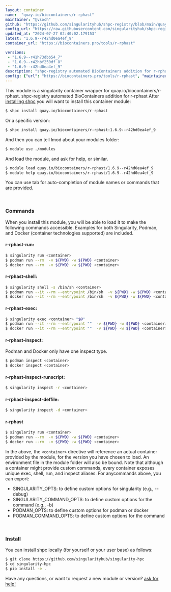 ```yaml
---
layout: container
name:  "quay.io/biocontainers/r-rphast"
maintainer: "@vsoch"
github: "https://github.com/singularityhub/shpc-registry/blob/main/quay.io/biocontainers/r-rphast/container.yaml"
config_url: "https://raw.githubusercontent.com/singularityhub/shpc-registry/main/quay.io/biocontainers/r-rphast/container.yaml"
updated_at: "2024-07-27 02:40:02.179153"
latest: "1.6.9--r42hd0ea4ef_9"
container_url: "https://biocontainers.pro/tools/r-rphast"

versions:
 - "1.6.9--r41h73dbb54_7"
 - "1.6.9--r42hbf250df_8"
 - "1.6.9--r42hd0ea4ef_9"
description: "shpc-registry automated BioContainers addition for r-rphast"
config: {"url": "https://biocontainers.pro/tools/r-rphast", "maintainer": "@vsoch", "description": "shpc-registry automated BioContainers addition for r-rphast", "latest": {"1.6.9--r42hd0ea4ef_9": "sha256:0e541eae8d8982e69284bb67ca95735e97c328b3fa21e8460be0701c51d27678"}, "tags": {"1.6.9--r41h73dbb54_7": "sha256:a987114ef42127b565a94bb535ec4d6765d92013d474d60a2cbc7302ddd2bc81", "1.6.9--r42hbf250df_8": "sha256:83350e6b6af3f1c6eb961105140925d8d016aa135a2952c45febf09b0fa88c89", "1.6.9--r42hd0ea4ef_9": "sha256:0e541eae8d8982e69284bb67ca95735e97c328b3fa21e8460be0701c51d27678"}, "docker": "quay.io/biocontainers/r-rphast"}
---
```


This module is a singularity container wrapper for quay.io/biocontainers/r-rphast.
shpc-registry automated BioContainers addition for r-rphast
After [installing shpc](#install) you will want to install this container module:


```bash
$ shpc install quay.io/biocontainers/r-rphast
```

Or a specific version:

```bash
$ shpc install quay.io/biocontainers/r-rphast:1.6.9--r42hd0ea4ef_9
```

And then you can tell lmod about your modules folder:

```bash
$ module use ./modules
```

And load the module, and ask for help, or similar.

```bash
$ module load quay.io/biocontainers/r-rphast/1.6.9--r42hd0ea4ef_9
$ module help quay.io/biocontainers/r-rphast/1.6.9--r42hd0ea4ef_9
```

You can use tab for auto-completion of module names or commands that are provided.

<br>

### Commands

When you install this module, you will be able to load it to make the following commands accessible.
Examples for both Singularity, Podman, and Docker (container technologies supported) are included.

#### r-rphast-run:

```bash
$ singularity run <container>
$ podman run --rm  -v ${PWD} -w ${PWD} <container>
$ docker run --rm  -v ${PWD} -w ${PWD} <container>
```

#### r-rphast-shell:

```bash
$ singularity shell -s /bin/sh <container>
$ podman run --it --rm --entrypoint /bin/sh  -v ${PWD} -w ${PWD} <container>
$ docker run --it --rm --entrypoint /bin/sh  -v ${PWD} -w ${PWD} <container>
```

#### r-rphast-exec:

```bash
$ singularity exec <container> "$@"
$ podman run --it --rm --entrypoint ""  -v ${PWD} -w ${PWD} <container> "$@"
$ docker run --it --rm --entrypoint ""  -v ${PWD} -w ${PWD} <container> "$@"
```

#### r-rphast-inspect:

Podman and Docker only have one inspect type.

```bash
$ podman inspect <container>
$ docker inspect <container>
```

#### r-rphast-inspect-runscript:

```bash
$ singularity inspect -r <container>
```

#### r-rphast-inspect-deffile:

```bash
$ singularity inspect -d <container>
```



#### r-rphast

```bash
$ singularity run <container>
$ podman run --rm  -v ${PWD} -w ${PWD} <container>
$ docker run --rm  -v ${PWD} -w ${PWD} <container>
```


In the above, the `<container>` directive will reference an actual container provided
by the module, for the version you have chosen to load. An environment file in the
module folder will also be bound. Note that although a container
might provide custom commands, every container exposes unique exec, shell, run, and
inspect aliases. For anycommands above, you can export:

 - SINGULARITY_OPTS: to define custom options for singularity (e.g., --debug)
 - SINGULARITY_COMMAND_OPTS: to define custom options for the command (e.g., -b)
 - PODMAN_OPTS: to define custom options for podman or docker
 - PODMAN_COMMAND_OPTS: to define custom options for the command

<br>

### Install

You can install shpc locally (for yourself or your user base) as follows:

```bash
$ git clone https://github.com/singularityhub/singularity-hpc
$ cd singularity-hpc
$ pip install -e .
```

Have any questions, or want to request a new module or version? [ask for help!](https://github.com/singularityhub/singularity-hpc/issues)